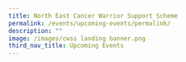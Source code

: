 ```yaml
---
title: North East Cancer Warrior Support Scheme
permalink: /events/upcoming-events/permalink/
description: ""
image: /images/cwss landing banner.png
third_nav_title: Upcoming Events
---
```

